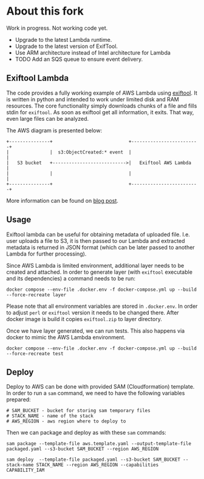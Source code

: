 # About this fork
Work in progress.
Not working code yet.

* Upgrade to the latest Lambda runtime.
* Upgrade to the latest version of ExifTool.
* Use ARM architecture instead of Intel architecture for Lambda
* TODO Add an SQS queue to ensure event delivery.

## Exiftool Lambda

The code provides a fully working example of AWS Lambda using [exiftool](https://exiftool.org/).
It is written in python and intended to work under limited disk and RAM resources. The core functionality simply downloads chunks of a file and fills stdin for `exiftool`. As soon as exiftool get all information, it exits. That way, even large files can be analyzed.

The AWS diagram is presented below:


    +---------------+                            +-------------------------+
    |               |  s3:ObjectCreated:* event  |                         |
    |   S3 bucket   +--------------------------->|   Exiftool AWS Lambda   |
    |               |                            |                         |
    +---------------+                            +-------------------------+

More information can be found on [blog post](https://codegyver.com/2022/08/22/exiftool-aws-lambda/).

## Usage

Exiftool lambda can be useful for obtaining metadata of uploaded file. I.e. user uploads a file to S3, it is then passed to our Lambda and extracted metadata is returned in JSON format (which can be later passed to another Lambda for further processing).

Since AWS Lambda is limited environment, additional layer needs to be created and attached. In order to generate layer (with `exiftool` executable and its dependencies) a command needs to be run:

    docker compose --env-file .docker.env -f docker-compose.yml up --build --force-recreate layer

Please note that all environment variables are stored in `.docker.env`. In order to adjust `perl` or `exiftool` version it needs to be changed there. After docker image is build it copies `exiftool.zip` to layer directory.

Once we have layer generated, we can run tests. This also happens via docker to mimic the AWS Lambda environment.

    docker compose --env-file .docker.env -f docker-compose.yml up --build --force-recreate test

## Deploy

Deploy to AWS can be done with provided SAM (Cloudformation) template. In order to run a `sam` command, we need to have the following variables prepared:

    # SAM_BUCKET - bucket for storing sam temporary files
    # STACK_NAME - name of the stack
    # AWS_REGION - aws region where to deploy to

Then we can package and deploy as with these `sam` commands:

    sam package --template-file aws.template.yaml --output-template-file packaged.yaml --s3-bucket SAM_BUCKET --region AWS_REGION

    sam deploy  --template-file packaged.yaml --s3-bucket SAM_BUCKET --stack-name STACK_NAME --region AWS_REGION --capabilities CAPABILITY_IAM
